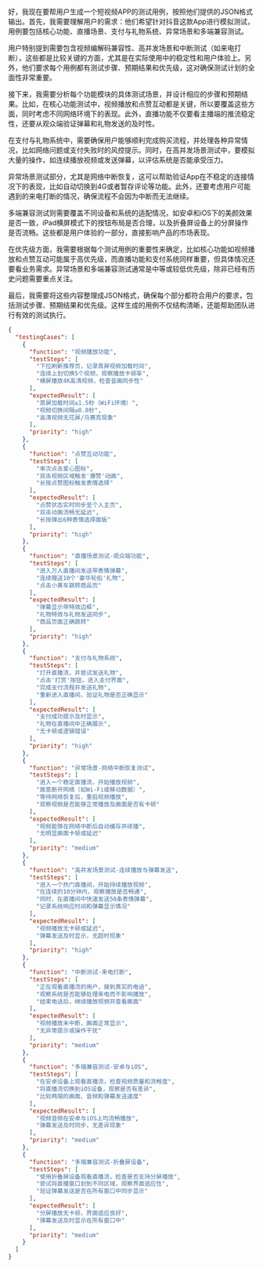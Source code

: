 <think>
好，我现在要帮用户生成一个短视频APP的测试用例，按照他们提供的JSON格式输出。首先，我需要理解用户的需求：他们希望针对抖音这款App进行模拟测试，用例要包括核心功能、直播场景、支付与礼物系统、异常场景和多端兼容测试。

用户特别提到需要包含视频编解码兼容性、高并发场景和中断测试（如来电打断），这些都是比较关键的方面，尤其是在实际使用中的稳定性和用户体验上。另外，他们要求每个用例都有测试步骤、预期结果和优先级，这对确保测试计划的全面性非常重要。

接下来，我需要分析每个功能模块的具体测试场景，并设计相应的步骤和预期结果。比如，在核心功能测试中，视频播放和点赞互动都是关键，所以要覆盖这些方面，同时考虑不同网络环境下的表现。此外，直播功能不仅要看主播端的推流稳定性，还要从观众端验证弹幕和礼物发送的及时性。

在支付与礼物系统中，需要确保用户能够顺利完成购买流程，并处理各种异常情况，比如网络问题或支付失败时的风控提示。同时，在高并发场景测试中，要模拟大量的操作，如连续播放视频或发送弹幕，以评估系统是否能承受压力。

异常场景测试部分，尤其是网络中断恢复，这可以帮助验证App在不稳定的连接情况下的表现，比如自动切换到4G或者暂存评论等功能。此外，还要考虑用户可能遇到的来电打断的情况，确保流程不会因为中断而无法继续。

多端兼容测试则需要覆盖不同设备和系统的适配情况，如安卓和iOS下的美颜效果是否一致，iPad横屏模式下的按钮布局是否合理，以及折叠屏设备上的分屏操作是否流畅。这些都是用户体验的一部分，直接影响产品的市场表现。

在优先级方面，我需要根据每个测试用例的重要性来确定，比如核心功能如视频播放和点赞互动可能属于高优先级，而直播功能和支付系统同样重要，但具体情况还要看业务需求。异常场景和多端兼容测试通常是中等或较低优先级，除非已经有历史问题需要重点关注。

最后，我需要将这些内容整理成JSON格式，确保每个部分都符合用户的要求，包括测试步骤、预期结果和优先级。这样生成的用例不仅结构清晰，还能帮助团队进行有效的测试执行。
</think>

```json
{
  "testingCases": [
    {
      "function": "视频播放功能",
      "testSteps": [
        "下拉刷新推荐页，记录首屏视频加载时间",
        "连续上划切换5个视频，观察播放卡顿率",
        "横屏播放4K高清视频，检查音画同步性"
      ],
      "expectedResult": [
        "首屏加载时间≤1.5秒（WiFi环境）",
        "视频切换间隔≤0.8秒",
        "高清视频无花屏/马赛克现象"
      ],
      "priority": "high"
    },
    {
      "function": "点赞互动功能",
      "testSteps": [
        "单次点击爱心图标",
        "双击视频区域触发'爆赞'动画",
        "长按点赞图标触发表情选择"
      ],
      "expectedResult": [
        "点赞状态实时同步至个人主页",
        "双击动画流畅无延迟",
        "长按弹出6种表情选择面板"
      ],
      "priority": "high"
    },
    {
      "function": "直播场景测试-观众端功能",
      "testSteps": [
        "进入万人直播间发送带表情弹幕",
        "连续赠送10个'豪华轮船'礼物",
        "点击小黄车跳转商品页"
      ],
      "expectedResult": [
        "弹幕显示带特效边框",
        "礼物特效与礼物发送同步",
        "商品页面正确跳转"
      ],
      "priority": "high"
    },
    {
      "function": "支付与礼物系统",
      "testSteps": [
        "打开直播流，并尝试发送礼物",
        "点击'打赏'按钮，进入支付界面",
        "完成支付流程并发送礼物",
        "重新进入直播间，验证礼物是否正确显示"
      ],
      "expectedResult": [
        "支付成功提示及时显示",
        "礼物在直播间中正确展示",
        "无卡顿或逻辑错误"
      ],
      "priority": "high"
    },
    {
      "function": "异常场景-网络中断恢复测试",
      "testSteps": [
        "进入一个稳定直播流，开始播放视频",
        "故意断开网络（如Wi-Fi或移动数据）",
        "等待网络恢复后，重启视频播放",
        "观察视频是否能够正常播放及画面是否有卡顿"
      ],
      "expectedResult": [
        "视频能够在网络中断后自动缓存并续播",
        "无明显画面卡顿或延迟"
      ],
      "priority": "medium"
    },
    {
      "function": "高并发场景测试-连续播放与弹幕发送",
      "testSteps": [
        "进入一个热门直播间，开始持续播放视频",
        "在连续的10分钟内，观察播放是否畅通",
        "同时，在直播间中快速发送50条表情弹幕",
        "记录系统响应时间和弹幕显示情况"
      ],
      "expectedResult": [
        "视频播放无卡顿或延迟",
        "弹幕发送及时显示，无超时现象"
      ],
      "priority": "high"
    },
    {
      "function": "中断测试-来电打断",
      "testSteps": [
        "正在观看直播流的用户，接到真实的电话",
        "观察系统是否能够处理来电而不影响播放",
        "结束电话后，继续播放视频并查看画面"
      ],
      "expectedResult": [
        "视频播放未中断，画面正常显示",
        "无异常提示或操作干扰"
      ],
      "priority": "medium"
    },
    {
      "function": "多端兼容测试-安卓与iOS",
      "testSteps": [
        "在安卓设备上观看直播流，检查视频质量和流畅度",
        "将直播流切换到iOS设备，观察是否有差异",
        "比较两端的画面、音频和弹幕发送速度"
      ],
      "expectedResult": [
        "视频音频在安卓与iOS上均流畅播放",
        "弹幕发送及时同步，无差异现象"
      ],
      "priority": "medium"
    },
    {
      "function": "多端兼容测试-折叠屏设备",
      "testSteps": [
        "使用折叠屏设备观看直播流，检查是否支持分屏播放",
        "尝试将直播窗口划到不同区域，观察界面适应性",
        "验证弹幕发送是否在所有窗口中同步显示"
      ],
      "expectedResult": [
        "分屏播放无卡顿，界面适应良好",
        "弹幕发送及时显示在所有窗口中"
      ],
      "priority": "medium"
    }
  ]
}
```